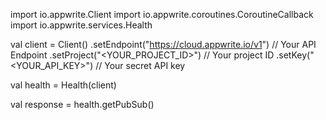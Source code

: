 import io.appwrite.Client
import io.appwrite.coroutines.CoroutineCallback
import io.appwrite.services.Health

val client = Client()
    .setEndpoint("https://cloud.appwrite.io/v1") // Your API Endpoint
    .setProject("<YOUR_PROJECT_ID>") // Your project ID
    .setKey("<YOUR_API_KEY>") // Your secret API key

val health = Health(client)

val response = health.getPubSub()
